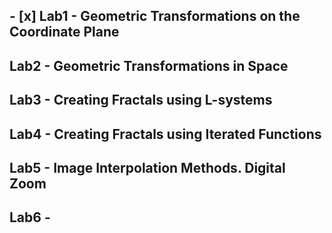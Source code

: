 ## - [x] Lab1 - Geometric Transformations on the Coordinate Plane
## Lab2 - Geometric Transformations in Space
## Lab3 - Creating Fractals using L-systems
## Lab4 - Creating Fractals using Iterated Functions
## Lab5 - Image Interpolation Methods. Digital Zoom
## Lab6 -
